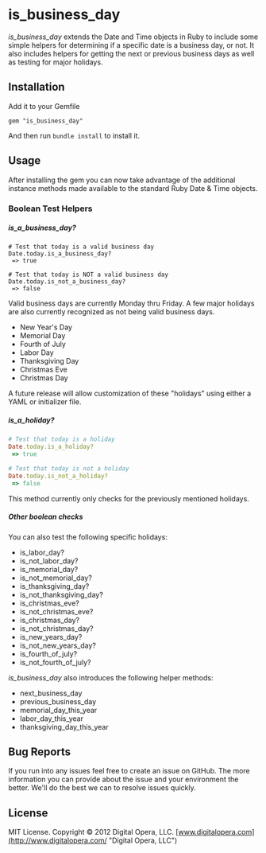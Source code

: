 # is_business_day

*is_business_day* extends the Date and Time objects in Ruby to include some simple helpers for determining if a specific date is a business day, or not.  It also includes helpers for getting the next or previous business days as well as testing for major holidays.

## Installation

Add it to your Gemfile

`gem "is_business_day"`

And then run `bundle install` to install it.

## Usage

After installing the gem you can now take advantage of the additional instance methods made available to the standard Ruby Date & Time objects.

### Boolean Test Helpers

##### is_a_business_day?

```irb
# Test that today is a valid business day
Date.today.is_a_business_day? 
 => true

# Test that today is NOT a valid business day
Date.today.is_not_a_business_day?
 => false
```

Valid business days are currently Monday thru Friday.  A few major holidays are also currently recognized as not being valid business days.

- New Year's Day
- Memorial Day
- Fourth of July
- Labor Day
- Thanksgiving Day
- Christmas Eve
- Christmas Day

A future release will allow customization of these "holidays" using either a YAML or initializer file.

##### is_a_holiday?

```rb
# Test that today is a holiday
Date.today.is_a_holiday?
 => true

# Test that today is not a holiday
Date.today.is_not_a_holiday?
 => false
```

This method currently only checks for the previously mentioned holidays.

##### Other boolean checks

You can also test the following specific holidays:

- is_labor_day?
- is_not_labor_day?
- is_memorial_day?
- is_not_memorial_day?
- is_thanksgiving_day?
- is_not_thanksgiving_day?
- is_christmas_eve?
- is_not_christmas_eve?
- is_christmas_day?
- is_not_christmas_day?
- is_new_years_day?
- is_not_new_years_day?
- is_fourth_of_july?
- is_not_fourth_of_july?

*is_business_day* also introduces the following helper methods:

- next_business_day
- previous_business_day
- memorial_day_this_year
- labor_day_this_year
- thanksgiving_day_this_year

## Bug Reports

If you run into any issues feel free to create an issue on GitHub.  The more information you can provide about the issue and your environment the better.  We'll do the best we can to resolve issues quickly.

## License

MIT License.  Copyright &copy; 2012 Digital Opera, LLC.  [www.digitalopera.com](http://www.digitalopera.com/ "Digital Opera, LLC")
